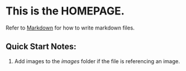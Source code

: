 # This is the **HOMEPAGE**.
Refer to [Markdown](http://daringfireba-ll.net/projects/markdown/) for how to write markdown files.
## Quick Start Notes:
1. Add images to the *images* folder if the file is referencing an image.
